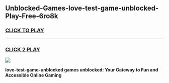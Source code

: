 
## Unblocked-Games-love-test-game-unblocked-Play-Free-6ro8k
<h3>
<a href="https://premium76.site?title=love-test-game-unblocked&ref=22A">CLICK TO PLAY</a></h3>
<hr>

<h3>
<a href="https://premium76.site?title=love-test-game-unblocked&ref=22A">CLICK 2 PLAY</a>
  
</h3>

<a href="https://premium76.site?title=love-test-game-unblocked&ref=22A"><img src="https://clearcache.store/games.png"></a>


**love-test-game-unblocked games unblocked: Your Gateway to Fun and Accessible Online Gaming**
